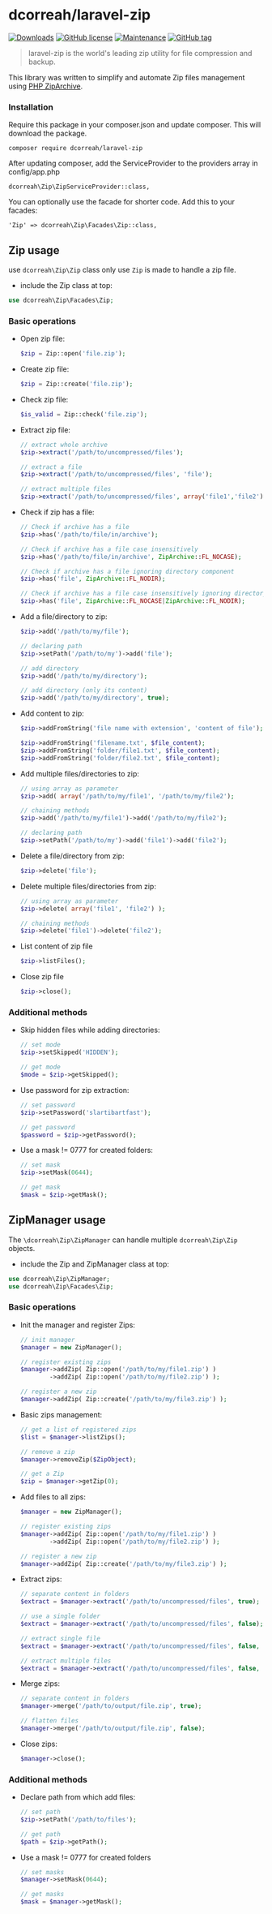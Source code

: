 # dcorreah/laravel-zip

[![Downloads](https://img.shields.io/packagist/dt/dcorreah/laravel-zip.svg?style=flat-square)](https://packagist.org/packages/dcorreah/laravel-zip)
[![GitHub license](https://img.shields.io/badge/License-MIT-informational.svg)](https://github.com/dcorreah/laravel-zip/blob/master/LICENSE)
[![Maintenance](https://img.shields.io/badge/Maintained%3F-yes-informational.svg)](https://GitHub.com/Naereen/StrapDown.js/graphs/commit-activity)
[![GitHub tag](https://img.shields.io/github/tag/dcorreah/laravel-zip.svg?style=flat&logo=laravel&color=informational)](https://github.com/dcorreah/laravel-zip/tags)




> laravel-zip is the world's leading zip utility for file compression and backup.

This library was written to simplify and automate Zip files management using [PHP ZipArchive](http://php.net/manual/en/class.ziparchive.php).

### Installation
Require this package in your composer.json and update composer. This will download the package.

    composer require dcorreah/laravel-zip

After updating composer, add the ServiceProvider to the providers array in config/app.php

    dcorreah\Zip\ZipServiceProvider::class,

You can optionally use the facade for shorter code. Add this to your facades:

    'Zip' => dcorreah\Zip\Facades\Zip::class,


## Zip usage

use `dcorreah\Zip\Zip` class only use `Zip` is made to handle a zip file.

- include the Zip class at top:
```php
use dcorreah\Zip\Facades\Zip;

```

### Basic operations

- Open zip file:

    ```php    
    $zip = Zip::open('file.zip');

    ```

- Create zip file:

    ```php    
    $zip = Zip::create('file.zip');

    ```

- Check zip file:

    ```php    
    $is_valid = Zip::check('file.zip');

    ```

- Extract zip file:

    ```php    
    // extract whole archive
    $zip->extract('/path/to/uncompressed/files');

    // extract a file
    $zip->extract('/path/to/uncompressed/files', 'file');

    // extract multiple files
    $zip->extract('/path/to/uncompressed/files', array('file1','file2'));

    ```
	
- Check if zip has a file:

    ```php    
    // Check if archive has a file
    $zip->has('/path/to/file/in/archive');

    // Check if archive has a file case insensitively
    $zip->has('/path/to/file/in/archive', ZipArchive::FL_NOCASE);

    // Check if archive has a file ignoring directory component
    $zip->has('file', ZipArchive::FL_NODIR);

    // Check if archive has a file case insensitively ignoring directory component
    $zip->has('file', ZipArchive::FL_NOCASE|ZipArchive::FL_NODIR);

    ```

- Add a file/directory to zip:

    ```php    
    $zip->add('/path/to/my/file');

    // declaring path
    $zip->setPath('/path/to/my')->add('file');

    // add directory
    $zip->add('/path/to/my/directory');

    // add directory (only its content)
    $zip->add('/path/to/my/directory', true);

    ```

- Add content to zip:

    ```php    
    $zip->addFromString('file name with extension', 'content of file');
  
    $zip->addFromString('filename.txt', $file_content);
    $zip->addFromString('folder/file1.txt', $file_content);
    $zip->addFromString('folder/file2.txt', $file_content);


    ```

- Add multiple files/directories to zip:

    ```php    
    // using array as parameter
    $zip->add( array('/path/to/my/file1', '/path/to/my/file2');

    // chaining methods
    $zip->add('/path/to/my/file1')->add('/path/to/my/file2');

    // declaring path
    $zip->setPath('/path/to/my')->add('file1')->add('file2');

    ```

- Delete a file/directory from zip:

    ```php    
    $zip->delete('file');

    ```

- Delete multiple files/directories from zip:

    ```php    
    // using array as parameter
    $zip->delete( array('file1', 'file2') );

    // chaining methods
    $zip->delete('file1')->delete('file2');

    ```

- List content of zip file

    ```php    
    $zip->listFiles();

    ```

- Close zip file

    ```php    
    $zip->close();

    ```

### Additional methods

- Skip hidden files while adding directories:

    ```php    
    // set mode
    $zip->setSkipped('HIDDEN');

    // get mode
    $mode = $zip->getSkipped();

    ```

- Use password for zip extraction:

    ```php    
    // set password
    $zip->setPassword('slartibartfast');

    // get password
    $password = $zip->getPassword();

    ```

- Use a mask != 0777 for created folders:

    ```php    
    // set mask
    $zip->setMask(0644);

    // get mask
    $mask = $zip->getMask();

    ```

## ZipManager usage

The `\dcorreah\Zip\ZipManager` can handle multiple `dcorreah\Zip\Zip` objects.

- include the Zip and ZipManager class at top:
```php
use dcorreah\Zip\ZipManager;
use dcorreah\Zip\Facades\Zip;
```

### Basic operations

- Init the manager and register Zips:

    ```php    
    // init manager
    $manager = new ZipManager();

    // register existing zips
    $manager->addZip( Zip::open('/path/to/my/file1.zip') )
            ->addZip( Zip::open('/path/to/my/file2.zip') );

    // register a new zip
    $manager->addZip( Zip::create('/path/to/my/file3.zip') );

    ```

- Basic zips management:

    ```php    
    // get a list of registered zips
    $list = $manager->listZips();

    // remove a zip
    $manager->removeZip($ZipObject);

    // get a Zip
    $zip = $manager->getZip(0);

    ```

- Add files to all zips:

    ```php    
    $manager = new ZipManager();

    // register existing zips
    $manager->addZip( Zip::open('/path/to/my/file1.zip') )
            ->addZip( Zip::open('/path/to/my/file2.zip') );

    // register a new zip
    $manager->addZip( Zip::create('/path/to/my/file3.zip') );

    ```

- Extract zips:

    ```php    
    // separate content in folders
    $extract = $manager->extract('/path/to/uncompressed/files', true);

    // use a single folder
    $extract = $manager->extract('/path/to/uncompressed/files', false);

    // extract single file
    $extract = $manager->extract('/path/to/uncompressed/files', false, 'file');

    // extract multiple files
    $extract = $manager->extract('/path/to/uncompressed/files', false, array('file1','file2'));

    ```

- Merge zips:

    ```php    
    // separate content in folders
    $manager->merge('/path/to/output/file.zip', true);

    // flatten files
    $manager->merge('/path/to/output/file.zip', false);

    ```

- Close zips:

    ```php    
    $manager->close();

    ```

### Additional methods

- Declare path from which add files:

    ```php    
    // set path
    $zip->setPath('/path/to/files');

    // get path
    $path = $zip->getPath();

    ```

- Use a mask != 0777 for created folders

    ```php    
    // set masks
    $manager->setMask(0644);

    // get masks
    $mask = $manager->getMask();

    ```
